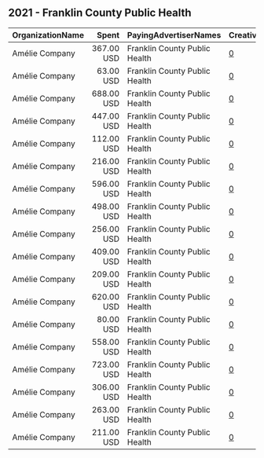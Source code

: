 ## 2021 - Franklin County Public Health 
|OrganizationName|Spent|PayingAdvertiserNames|CreativeUrls|Impressions|Genders|AgeBrackets|CountryCodes|BillingAddresses|CandidateBallotInformation|
|:---|---:|:---|:---|---:|:---|:---|:---|:---|:---|
|Amélie Company|367.00 USD|Franklin County Public Health|[0](https://www.snap.com/political-ads/asset/ccb05f03765f448ceb608354f019ddf885ed44cae438a661bce6872a258881c2?mediaType=mp4)|136,315||16+|united states|"280 E Broad St,Columbus,43215,US"||
|Amélie Company|63.00 USD|Franklin County Public Health|[0](https://www.snap.com/political-ads/asset/2ac85751a3e097b4d414f9e0265ed22c9b56dce56af6fedcc84debe900e5ed7c?mediaType=png)|17,163||18+|united states|"280 E Broad St,Columbus,43215,US"||
|Amélie Company|688.00 USD|Franklin County Public Health|[0](https://www.snap.com/political-ads/asset/ccb05f03765f448ceb608354f019ddf885ed44cae438a661bce6872a258881c2?mediaType=mp4)|387,700||16+|united states|"280 E Broad St,Columbus,43215,US"||
|Amélie Company|447.00 USD|Franklin County Public Health|[0](https://www.snap.com/political-ads/asset/10622d469de5dc3ddcc73c9302a8eb09f6a6204e01eb0c94f2f14904dec70e92?mediaType=mp4)|165,066||16+|united states|"280 E Broad St,Columbus,43215,US"||
|Amélie Company|112.00 USD|Franklin County Public Health|[0](https://www.snap.com/political-ads/asset/2ac85751a3e097b4d414f9e0265ed22c9b56dce56af6fedcc84debe900e5ed7c?mediaType=png)|23,284||18+|united states|"280 E Broad St,Columbus,43215,US"||
|Amélie Company|216.00 USD|Franklin County Public Health|[0](https://www.snap.com/political-ads/asset/3b0b09ac3cce2046e5246a02bf71175d124ef14f8aece644bb6ef97ea99ea634?mediaType=mp4)|76,605||16+|united states|"280 E Broad St,Columbus,43215,US"||
|Amélie Company|596.00 USD|Franklin County Public Health|[0](https://www.snap.com/political-ads/asset/10622d469de5dc3ddcc73c9302a8eb09f6a6204e01eb0c94f2f14904dec70e92?mediaType=mp4)|336,369||16+|united states|"280 E Broad St,Columbus,43215,US"||
|Amélie Company|498.00 USD|Franklin County Public Health|[0](https://www.snap.com/political-ads/asset/757799fba4683f13ec859f8faf56da44fea2a95627dfb097acaffd21fff2bc44?mediaType=mp4)|116,033||16+|united states|"280 E Broad St,Columbus,43215,US"||
|Amélie Company|256.00 USD|Franklin County Public Health|[0](https://www.snap.com/political-ads/asset/3b0b09ac3cce2046e5246a02bf71175d124ef14f8aece644bb6ef97ea99ea634?mediaType=mp4)|60,130||16+|united states|"280 E Broad St,Columbus,43215,US"||
|Amélie Company|409.00 USD|Franklin County Public Health|[0](https://www.snap.com/political-ads/asset/ccb05f03765f448ceb608354f019ddf885ed44cae438a661bce6872a258881c2?mediaType=mp4)|105,248||16+|united states|"280 E Broad St,Columbus,43215,US"||
|Amélie Company|209.00 USD|Franklin County Public Health|[0](https://www.snap.com/political-ads/asset/10622d469de5dc3ddcc73c9302a8eb09f6a6204e01eb0c94f2f14904dec70e92?mediaType=mp4)|50,420||16+|united states|"280 E Broad St,Columbus,43215,US"||
|Amélie Company|620.00 USD|Franklin County Public Health|[0](https://www.snap.com/political-ads/asset/3b0b09ac3cce2046e5246a02bf71175d124ef14f8aece644bb6ef97ea99ea634?mediaType=mp4)|349,874||16+|united states|"280 E Broad St,Columbus,43215,US"||
|Amélie Company|80.00 USD|Franklin County Public Health|[0](https://www.snap.com/political-ads/asset/2ac85751a3e097b4d414f9e0265ed22c9b56dce56af6fedcc84debe900e5ed7c?mediaType=png)|18,130||18+|united states|"280 E Broad St,Columbus,43215,US"||
|Amélie Company|558.00 USD|Franklin County Public Health|[0](https://www.snap.com/political-ads/asset/757799fba4683f13ec859f8faf56da44fea2a95627dfb097acaffd21fff2bc44?mediaType=mp4)|314,434||16+|united states|"280 E Broad St,Columbus,43215,US"||
|Amélie Company|723.00 USD|Franklin County Public Health|[0](https://www.snap.com/political-ads/asset/2e2da18fd8c94c9459e57b7714840edae99cea2aad2b98c0602a430332c250fe?mediaType=mp4)|407,017||16+|united states|"280 E Broad St,Columbus,43215,US"||
|Amélie Company|306.00 USD|Franklin County Public Health|[0](https://www.snap.com/political-ads/asset/757799fba4683f13ec859f8faf56da44fea2a95627dfb097acaffd21fff2bc44?mediaType=mp4)|121,624||16+|united states|"280 E Broad St,Columbus,43215,US"||
|Amélie Company|263.00 USD|Franklin County Public Health|[0](https://www.snap.com/political-ads/asset/2e2da18fd8c94c9459e57b7714840edae99cea2aad2b98c0602a430332c250fe?mediaType=mp4)|92,799||16+|united states|"280 E Broad St,Columbus,43215,US"||
|Amélie Company|211.00 USD|Franklin County Public Health|[0](https://www.snap.com/political-ads/asset/2e2da18fd8c94c9459e57b7714840edae99cea2aad2b98c0602a430332c250fe?mediaType=mp4)|50,492||16+|united states|"280 E Broad St,Columbus,43215,US"||
